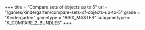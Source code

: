 +++
title = "Compare sets of objects up to 5"
url = "/games/kindergarten/compare-sets-of-objects-up-to-5"
grade = "Kindergarten"
gametype = "BRIX_MASTER"
subgametype = "K_COMPARE_2_BUNDLES"
+++